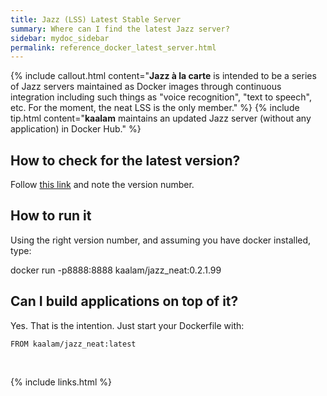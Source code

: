 ```yaml
---
title: Jazz (LSS) Latest Stable Server
summary: Where can I find the latest Jazz server?
sidebar: mydoc_sidebar
permalink: reference_docker_latest_server.html
---
```


{% include callout.html content="**Jazz à la carte** is intended to be a series of Jazz servers maintained as Docker images through
continuous integration including such things as \"voice recognition\", \"text to speech\", etc. For the moment, the neat LSS is the only
member." %}
{% include tip.html content="**kaalam** maintains an updated Jazz server (without any application) in Docker Hub." %}

## How to check for the latest version?

Follow [this link](https://hub.docker.com/r/kaalam/jazz_neat/tags/) and note the version number.

## How to run it

Using the right version number, and assuming you have docker installed, type:

  docker run -p8888:8888 kaalam/jazz_neat:0.2.1.99

## Can I build applications on top of it?

Yes. That is the intention. Just start your Dockerfile with:

```docker
FROM kaalam/jazz_neat:latest

```

<br/>

{% include links.html %}
